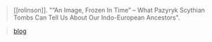 > [[rolinson]]. "“An Image, Frozen In Time” – What Pazyryk Scythian Tombs Can Tell Us About Our Indo-European Ancestors".

> [blog](https://aryaakasha.com/2020/01/19/an-image-frozen-in-time-what-pazyryk-scythian-tombs-can-tell-us-about-our-indo-european-ancestors/)